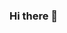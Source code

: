 ### Hi there 👋

<!--
**luan1255/luan1255** is a ✨ _special_ ✨ repository because its `README.md` (this file) appears on your GitHub profile.

Here are some ideas to get you started:

- 🔭 I’m currently working on  
- 🌱 I’m currently learning  a dança 
- 👯 I’m looking to collaborate a  estudar
- 🤔 I’m looking for help with  **
- 💬 Ask me about  estudr
- 📫 How to reach me: pro  barco
- 😄 Pronouns: sim
- ⚡ Fun fact: sla
